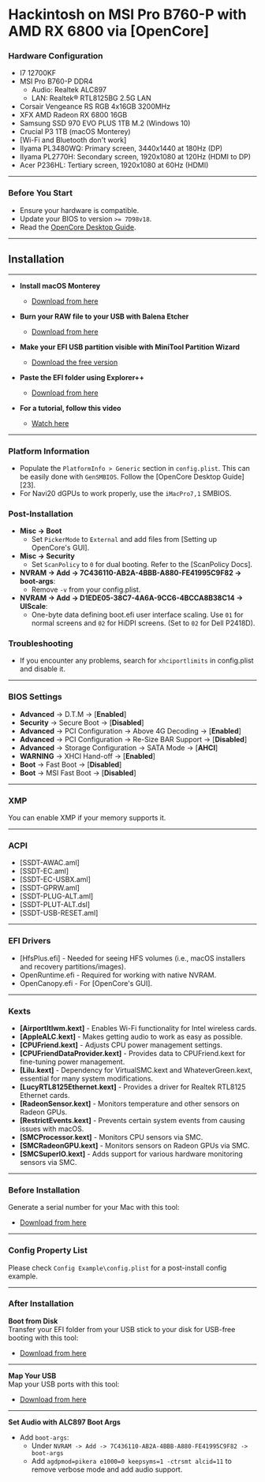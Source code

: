 

# Hackintosh on MSI Pro B760-P with AMD RX 6800 via [OpenCore]

### **Hardware Configuration**

* I7 12700KF
* MSI Pro B760-P DDR4
  * Audio: Realtek ALC897
  * LAN: Realtek® RTL8125BG 2.5G LAN
* Corsair Vengeance RS RGB 4x16GB 3200MHz
* XFX AMD Radeon RX 6800 16GB
* Samsung SSD 970 EVO PLUS 1TB M.2 (Windows 10)
* Crucial P3 1TB (macOS Monterey)
* [Wi-Fi and Bluetooth don't work]
* IIyama PL3480WQ: Primary screen, 3440x1440 at 180Hz (DP)
* IIyama PL2770H: Secondary screen, 1920x1080 at 120Hz (HDMI to DP)
* Acer P236HL: Tertiary screen, 1920x1080 at 60Hz (HDMI)

---

### **Before You Start**

* Ensure your hardware is compatible.
* Update your BIOS to version `>= 7D98v18`.
* Read the [OpenCore Desktop Guide](https://dortania.github.io/OpenCore-Install-Guide/prerequisites.html).

---

## Installation

---

* **Install macOS Monterey**
  - [Download from here](https://www.olarila.com/topic/6278-olarila-vanilla-images-macos-installer/)

* **Burn your RAW file to your USB with Balena Etcher**
  - [Download from here](https://etcher.balena.io/)

* **Make your EFI USB partition visible with MiniTool Partition Wizard**
  - [Download the free version](https://www.partitionwizard.com/)

* **Paste the EFI folder using Explorer++**
  - [Download from here](https://explorerplusplus.com/download)

* **For a tutorial, follow this video**
  - [Watch here](https://www.youtube.com/watch?v=BfcdklKjvY4)

---
### Platform Information

- Populate the `PlatformInfo > Generic` section in `config.plist`. This can be easily done with `GenSMBIOS`. Follow the [OpenCore Desktop Guide][23].
- For Navi20 dGPUs to work properly, use the `iMacPro7,1` SMBIOS.

### Post-Installation

- **Misc -> Boot**
  - Set `PickerMode` to `External` and add files from [Setting up OpenCore's GUI].
- **Misc -> Security**
  - Set `ScanPolicy` to `0` for dual booting. Refer to the [ScanPolicy Docs].
- **NVRAM -> Add -> 7C436110-AB2A-4BBB-A880-FE41995C9F82 -> boot-args**:
  - Remove `-v` from your config.plist.
- **NVRAM -> Add -> D1EDE05-38C7-4A6A-9CC6-4BCCA8B38C14 -> UIScale**:
  - One-byte data defining boot.efi user interface scaling. Use `01` for normal screens and `02` for HiDPI screens. (Set to `02` for Dell P2418D).

### Troubleshooting

- If you encounter any problems, search for `xhciportlimits` in config.plist and disable it.

---
### BIOS Settings

* **Advanced** → D.T.M → [**Enabled**]
* **Security** → Secure Boot → [**Disabled**]
* **Advanced** → PCI Configuration → Above 4G Decoding → [**Enabled**]
* **Advanced** → PCI Configuration → Re-Size BAR Support → [**Disabled**]
* **Advanced** → Storage Configuration → SATA Mode → [**AHCI**]
* **WARNING** → XHCI Hand-off → [**Enabled**]
* **Boot** → Fast Boot → [**Disabled**]
* **Boot** → MSI Fast Boot → [**Disabled**]

---

### XMP

You can enable XMP if your memory supports it.

  
---

### ACPI

- [SSDT-AWAC.aml]
- [SSDT-EC.aml]
- [SSDT-EC-USBX.aml]
- [SSDT-GPRW.aml]
- [SSDT-PLUG-ALT.aml]
- [SSDT-PLUT-ALT.dsl]
- [SSDT-USB-RESET.aml]
  
---

### EFI Drivers

* [HfsPlus.efi] - Needed for seeing HFS volumes (i.e., macOS installers and recovery partitions/images).
* OpenRuntime.efi - Required for working with native NVRAM.
* OpenCanopy.efi - For [OpenCore's GUI].
  
---

### Kexts

* **[AirportItlwm.kext]** - Enables Wi-Fi functionality for Intel wireless cards.
* **[AppleALC.kext]** - Makes getting audio to work as easy as possible.
* **[CPUFriend.kext]** - Adjusts CPU power management settings.
* **[CPUFriendDataProvider.kext]** - Provides data to CPUFriend.kext for fine-tuning power management.
* **[Lilu.kext]** - Dependency for VirtualSMC.kext and WhateverGreen.kext, essential for many system modifications.
* **[LucyRTL8125Ethernet.kext]** - Provides a driver for Realtek RTL8125 Ethernet cards.
* **[RadeonSensor.kext]** - Monitors temperature and other sensors on Radeon GPUs.
* **[RestrictEvents.kext]** - Prevents certain system events from causing issues with macOS.
* **[SMCProcessor.kext]** - Monitors CPU sensors via SMC.
* **[SMCRadeonGPU.kext]** - Monitors sensors on Radeon GPUs via SMC.
* **[SMCSuperIO.kext]** - Adds support for various hardware monitoring sensors via SMC.

---

### Before Installation

Generate a serial number for your Mac with this tool:  
- [Download from here](https://github.com/corpnewt/GenSMBIOS)

---

### Config Property List

Please check `Config Example\config.plist` for a post-install config example.

---

### After Installation

**Boot from Disk**  
Transfer your EFI folder from your USB stick to your disk for USB-free booting with this tool:  
- [Download from here](https://www.olarila.com/files/Utils/ESP%20Mounter%20Pro.app_v1.9.1.zip)

---

**Map Your USB**  
Map your USB ports with this tool:  
- [Download from here](https://github.com/USBToolBox/tool/releases)

---

**Set Audio with ALC897 Boot Args**

- Add `boot-args`:
  - Under `NVRAM -> Add -> 7C436110-AB2A-4BBB-A880-FE41995C9F82 -> boot-args`
  - Add `agdpmod=pikera e1000=0 keepsyms=1 -ctrsmt alcid=11` to remove verbose mode and add audio support.


